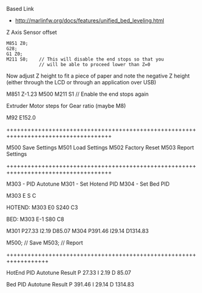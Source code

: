 
Based Link
- http://marlinfw.org/docs/features/unified_bed_leveling.html

Z Axis Sensor offset
```
M851 Z0;
G28;
G1 Z0;
M211 S0;	// This will disable the end stops so that you 
         	// will be able to proceed lower than Z=0
```          

Now adjust Z height to fit a piece of paper and note the negative Z height
(either through the LCD or through an application over USB)

M851 Z-1.23
M500
M211 S1		// Enable the end stops again


Extruder Motor steps for Gear ratio (maybe M8)

M92 E152.0


++++++++++++++++++++++++++++++++++++++++++++++++++++++++++++++++++++++++++++++++++++


M500 Save Settings
M501 Load Settings
M502 Factory Reset
M503 Report Settings


++++++++++++++++++++++++++++++++++++++++++++++++++++++++++++++++++++++++++++++++++++

M303 - PID Autotune
M301 - Set Hotend PID
M304 - Set Bed PID

M303 E<Extruder> S<temperature> C<cycles>

HOTEND:
	M303 E0 S240 C3

BED:
	M303 E-1 S80 C8
 

M301 P27.33 I2.19 D85.07
M304 P391.46 I29.14 D1314.83


M500;	// Save
M503;	// Report

++++++++++++++++++++++++++++++++++++++++++++++++++++++++++++++++++

HotEnd PID Autotune Result
	P 27.33
	I 2.19
	D 85.07

Bed PID Autotune Result
	P 391.46
	I 29.14
	D 1314.83

